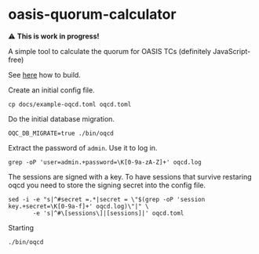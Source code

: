 <!--
 This file is Free Software under the Apache-2.0 License
 without warranty, see README.md and LICENSES/Apache-2.0.txt for details.

 SPDX-License-Identifier: Apache-2.0

 SPDX-FileCopyrightText: 2025 German Federal Office for Information Security (BSI) <https://www.bsi.bund.de>
 Software-Engineering: 2025 Intevation GmbH <https://intevation.de>
-->

# oasis-quorum-calculator

:warning: **This is work in progress!**

A simple tool to calculate the quorum for OASIS TCs (definitely JavaScript-free)


See [here](./docs/build.md) how to build.

Create an initial config file.
```shell
cp docs/example-oqcd.toml oqcd.toml
```

Do the initial database migration.
```shell
OQC_DB_MIGRATE=true ./bin/oqcd
```

Extract the password of `admin`. Use it to log in.
```shell
grep -oP 'user=admin.+password=\K[0-9a-zA-Z]+' oqcd.log
```

The sessions are signed with a key.
To have sessions that survive restaring oqcd
you need to store the signing secret into the config file.
```shell
sed -i -e "s|^#secret =.*|secret = \"$(grep -oP 'session key.+secret=\K[0-9a-f]+' oqcd.log)\"|" \
       -e 's|^#\[sessions\]|[sessions]|' oqcd.toml
```

Starting
```shell
./bin/oqcd
```
